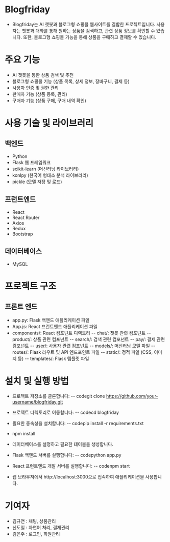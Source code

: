 # Blogfriday
- Blogfriday는 AI 챗봇과 블로그형 쇼핑몰 웹사이트를 결합한 프로젝트입니다. 사용자는 챗봇과 대화를 통해 원하는 상품을 검색하고, 관련 상품 정보를 확인할 수 있습니다. 또한, 블로그형 쇼핑몰 기능을 통해 상품을 구매하고 결제할 수 있습니다.

# 주요 기능
- AI 챗봇을 통한 상품 검색 및 추천
- 블로그형 쇼핑몰 기능 (상품 목록, 상세 정보, 장바구니, 결제 등)
- 사용자 인증 및 권한 관리
- 판매자 기능 (상품 등록, 관리)
- 구매자 기능 (상품 구매, 구매 내역 확인)

# 사용 기술 및 라이브러리
## 백엔드
- Python
- Flask 웹 프레임워크
- scikit-learn (머신러닝 라이브러리)
- konlpy (한국어 형태소 분석 라이브러리)
- pickle (모델 저장 및 로드)

## 프런트엔드
- React
- React Router
- Axios
- Redux
- Bootstrap

## 데이터베이스
- MySQL

# 프로젝트 구조
## 프론트 엔드
- app.py: Flask 백엔드 애플리케이션 파일
- App.js: React 프런트엔드 애플리케이션 파일
- components/: React 컴포넌트 디렉토리
-- chat/: 챗봇 관련 컴포넌트
-- product/: 상품 관련 컴포넌트
-- search/: 검색 관련 컴포넌트
-- pay/: 결제 관련 컴포넌트
-- user/: 사용자 관련 컴포넌트
-- models/: 머신러닝 모델 파일
-- routes/: Flask 라우트 및 API 엔드포인트 파일
-- static/: 정적 파일 (CSS, 이미지 등)
-- templates/: Flask 템플릿 파일

# 설치 및 실행 방법
- 프로젝트 저장소를 클론합니다:
-- codegit clone https://github.com/your-username/blogfriday.git
- 프로젝트 디렉토리로 이동합니다:
-- codecd blogfriday
- 필요한 종속성을 설치합니다:
-- codepip install -r requirements.txt
- npm install
- 데이터베이스를 설정하고 필요한 테이블을 생성합니다.
- Flask 백엔드 서버를 실행합니다:
-- codepython app.py
- React 프런트엔드 개발 서버를 실행합니다:
-- codenpm start

- 웹 브라우저에서 http://localhost:3000으로 접속하여 애플리케이션을 사용합니다.

# 기여자
- 김규연 : 채팅, 상품관리
- 신도일 : 자연어 처리, 결제관리
- 김은주 : 로그인, 회원관리 
